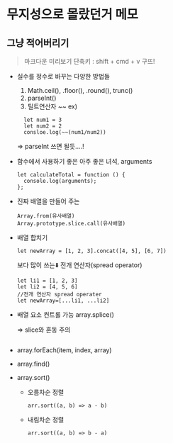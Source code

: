 # 무지성으로 몰랐던거 메모
## 그냥 적어버리기
> 마크다운 미리보기 단축키 : shift + cmd + v  구뜨!

- 실수를 정수로 바꾸는 다양한 방법들
  1. Math.ceil(), .floor(), .round(), trunc()
  2. parseInt()
  3. 틸트연산자 ~~
    ex)
    ```
      let num1 = 3
      let num2 = 2
      consloe.log(~~(num1/num2))
    ```
  
  => parseInt 쓰면 될듯....!

- 함수에서 사용하기 좋은 아주 좋은 녀석, arguments
    ```
    let calculateTotal = function () {
      console.log(arguments);
    };
    ```

- 진짜 배열을 만들어 주는 
    ```
    Array.from(유사배열)
    Array.prototype.slice.call(유사배열)
    ```

- 배열 합치기
    ```
    let newArray = [1, 2, 3].concat([4, 5], [6, 7])
    ```

    보다 많이 쓰는⬇️  전개 연산자(spread operator)
    ```
    let li1 = [1, 2, 3]
    let li2 = [4, 5, 6]
    //전개 연산자 spread operater
    let newArray=[...li1, ...li2]
    ```

- 배열 요소 컨트롤 가능 array.splice()
  
  => slice와 혼동 주의

  ```
  
  ```

- array.forEach(item, index, array)
- array.find()
- array.sort()
  - 오름차순 정렬
    ```
    arr.sort((a, b) => a - b)
    ```
  - 내림차순 정렬
    ```
    arr.sort((a, b) => b - a)
    ```